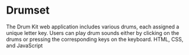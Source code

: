 # Drumset
The Drum Kit web application includes various drums, each assigned a unique letter key. Users can play drum sounds either by clicking on the drums or pressing the corresponding keys on the keyboard. HTML, CSS, and JavaScript
